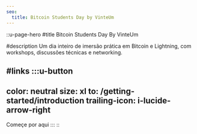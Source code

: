```yaml
---
seo:
  title: Bitcoin Students Day by VinteUm
---
```


::u-page-hero
#title
Bitcoin Students Day
By VinteUm

#description
Um dia inteiro de imersão prática em Bitcoin e Lightning, com workshops, discussões técnicas e networking.

#links
  :::u-button
  ---
  color: neutral
  size: xl
  to: /getting-started/introduction
  trailing-icon: i-lucide-arrow-right
  ---
  Começe por aqui
  :::
::
